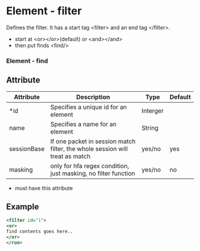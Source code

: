 # Element - filter
Defines the filter. 
It has a start tag &lt;filter&gt; and an end tag &lt;/filter&gt;.

- start at &lt;or&gt;&lt;/or&gt;(default) or &lt;and&gt;&lt;/and&gt;
- then put finds &lt;find/&gt;

### Element - find


## Attribute
| Attribute | Description | Type | Default |
|---|---|---|---|
| *id | Specifies a unique id for an element | Interger ||
| name | Specifies a name for an element | String ||
| sessionBase | If one packet in session match filter, the whole session will treat as match | yes/no |yes|
| masking | only for hfa regex condition, just masking, no filter function | yes/no |no|
* must have this attribute

## Example
```xml
<filter id="1">
<or>
find contents goes here..
</or>
</run>
```

